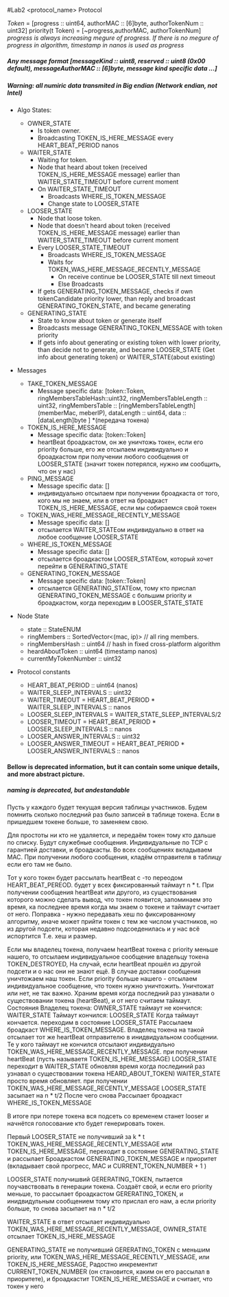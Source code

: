 #Lab2 <protocol_name> Protocol

*Token* = [progress :: uint64, authorMAC :: [6]byte, authorTokenNum :: uint32]
priority(t Token) = [~progress,authorMAC, authorTokenNum]
*_progress is always increasing megure of progress. If there is no megure of progress in algorithm, timestamp in nanos is used as progress_*

##### Any message format [messageKind :: uint8, reserved :: uint8 (0x00 default), messageAuthorMAC :: [6]byte, message kind specific data ...]

##### Warning: all numiric data transmited in Big endian (Network endian, not Intel)
* Algo States:
  * OWNER_STATE
    * Is token owner. 
    * Broadcasting TOKEN_IS_HERE_MESSAGE every HEART_BEAT_PERIOD nanos
  * WAITER_STATE
    * Waiting for token. 
    * Node that heard about token (received TOKEN_IS_HERE_MESSAGE message) earlier than WAITER_STATE_TIMEOUT before current moment
    * On WAITER_STATE_TIMEOUT 
      * Broadcasts WHERE_IS_TOKEN_MESSAGE
      * Change state to LOOSER_STATE
  * LOOSER_STATE
    * Node that loose token.
    * Node that doesn't heard about token (received TOKEN_IS_HERE_MESSAGE message) earlier than WAITER_STATE_TIMEOUT before current moment
    * Every LOOSER_STATE_TIMEOUT
      * Broadcasts WHERE_IS_TOKEN_MESSAGE
      * Waits for TOKEN_WAS_HERE_MESSAGE_RECENTLY_MESSAGE
        * On receive continue be LOOSER_STATE till next timeout
        * Else Broadcasts
    * If gets GENERATING_TOKEN_MESSAGE, checks if own tokenCandidate priority lower, than reply and broadcast GENERATING_TOKEN_STATE, and became generating
  * GENERATING_STATE
    * State to know about token or generate itself
    * Broadcasts message GENERATING_TOKEN_MESSAGE with token priority
    * If gets info about generating or existing token with lower priority, than decide not to generate, and became LOOSER_STATE (Get info about generating token)  or WAITER_STATE(about existing)


* Messages
  * TAKE_TOKEN_MESSAGE 
    * Message specific data: [token::Token, ringMembersTableHash::uint32, ringMembersTableLength :: uint32, ringMembersTable :: [ringMembersTableLength](memberMac, meberIP), dataLength :: uint64, data :: [dataLength]byte ]
    *(передача токена)
  * TOKEN_IS_HERE_MESSAGE 
    * Message specific data: [token::Token]
    * heartBeat броадкастом, он же уничтожь токен, если его priority больше, его же отсылаем индивидуально и броадкастом при получении любого сообщения от LOOSER_STATE (значит токен потерялся, нужно им сообщить, что он у нас) 
  * PING_MESSAGE
    * Message specific data: []
    * индивидуально отсылаем при получении броадкаста от того, кого мы не знаем, или в ответ на броадкаст TOKEN_IS_HERE_MESSAGE, если мы собираемся свой токен
  * TOKEN_WAS_HERE_MESSAGE_RECENTLY_MESSAGE 
    * Message specific data: []
    * отсылается WAITER_STATEом индивидуально в ответ на любое сообщение LOOSER_STATE
  * WHERE_IS_TOKEN_MESSAGE 
    * Message specific data: []
    * отсылается броадкастом LOOSER_STATEом, который хочет перейти в GENERATING_STATE
  * GENERATING_TOKEN_MESSAGE 
    * Message specific data: [token::Token]
    * отсылается GENERATING_STATEом, тому кто прислал GENERATING_TOKEN_MESSAGE с большим priority и броадкастом, когда переходим в LOOSER_STATE_STATE

* Node State
  * state :: StateENUM
  * ringMembers :: SortedVector<(mac, ip)>  // all ring members. 
  * ringMembersHash :: uint64 // hash in fixed cross-platform algorithm
  * heardAboutToken :: uint64 (timestamp nanos)
  * currentMyTokenNumber :: uint32

* Protocol constants
  * HEART_BEAT_PERIOD :: uint64 (nanos)
  * WAITER_SLEEP_INTERVALS :: uint32
  * WAITER_TIMEOUT = HEART_BEAT_PERIOD * WAITER_SLEEP_INTERVALS :: nanos
  * LOOSER_SLEEP_INTERVALS = WAITER_STATE_SLEEP_INTERVALS/2
  * LOOSER_TIMEOUT = HEART_BEAT_PERIOD * LOOSER_SLEEP_INTERVALS :: nanos
  * LOOSER_ANSWER_INTERVALS  :: uint32
  * LOOSER_ANSWER_TIMEOUT = HEART_BEAT_PERIOD * LOOSER_ANSWER_INTERVALS :: nanos

#### Bellow is deprecated information, but it can contain some unique details, and more abstract picture.
##### naming is deprecated, but andestandable

Пусть у каждого будет текущая версия таблицы участников. 
Будем помнить сколько последний раз было записей в таблице токена. Если в пришедшем токене больше, то заменяем свою.

Для простоты ни кто не удаляется, и передаём токен тому кто дальше по списку.  Будут служебные сообщения. Индивидуальные по TCP с гарантией доставки, и броадкасты.  Во всех сообщениях вкладываем МАС. При получении любого сообщения, кладём отправителя в таблицу если его там не было.  

Тот у кого токен будет рассылать heartBeat с -то переодом HEART_BEAT_PEREOD.
будет у всех фиксированный таймаут n * t.
При получении сообщения heartBeat или другого, из существования которого можно сделать вывод, что токен появится, запоминаем это время, ка последнее время когда мы знаем о токене и таймаут считает от него.
Поправка - нужно передавать хеш по фиксированному алгоритму, иначе может прийти токен с тем же числом участников, но из другой подсети, которая недавно подсоеденилась и у нас всё испортится
Т.е. хеш и размер.


Если мы владелец токена, получаем heartBeat токена с priority меньше нашего, то отсылаем индивидуальное сообщение владельцу токена TOKEN_DESTROYED, На случай, если heartBeat прошёл из другой подсети и о нас они не знают ещё. В случае доставки сообщения уничтожаем наш токен. 
Если priority больше нашего - отсылаем индивидуальное сообщение, что токен нужно уничтожить. Уничтожат или нет, не так важно.
Храним время когда последний раз узнавали о существовании токена (heartBeat), и от него считаем таймаут. 
Состояния
Владелец токена: OWNER_STATE
таймаут не кончился: WAITER_STATE
Таймаут кончился: LOOSER_STATE
Когда таймаут кончается. переходим в состояние LOOSER_STATE Рассылаем броадкаст 
WHERE_IS_TOKEN_MESSAGE. Владелец токена на такой отсылает тот же heartBeat отправителю в инидвидуальном сообщении. Те у кого таймаут не кончился отсылают индивидуально TOKEN_WAS_HERE_MESSAGE_RECENTLY_MESSAGE.
при получении heartBeat (пусть называетя TOKEN_IS_HERE_MESSAGE)
LOOSER_STATE переходит в WAITER_STATE обновляя время когда послединий раз узнавал о существовании токена HEARD_ABOUT_TOKEN)
WAITER_STATE просто время обновляет.
при получении TOKEN_WAS_HERE_MESSAGE_RECENTLY_MESSAGE
LOOSER_STATE засыпает на n * t/2
После чего снова Рассылает броадкаст 
WHERE_IS_TOKEN_MESSAGE

В итоге при потере токена вся подсеть со временем станет looser и начнётся голосование кто будет генерировать токен.

Первый LOOSER_STATE не получивший за k * t TOKEN_WAS_HERE_MESSAGE_RECENTLY_MESSAGE или TOKEN_IS_HERE_MESSAGE, переходит в состояние GENERATING_STATE и рассылает Броадкастом GENERATING_TOKEN_MESSAGE и приоритет (вкладывает свой прогресс, МАС и CURRENT_TOKEN_NUMBER + 1 )

LOOSER_STATE получишвий GERERATING_TOKEN, пытается поучавствовать в генерации токена. Создаёт свой, и если его priority меньше, то рассылает броадкастом GERERATING_TOKEN, и инидвидульным сообщением тому кто прислал его нам, а если priority больше, то снова засыпает на n * t/2 

WAITER_STATE в ответ отсылает индивидуально TOKEN_WAS_HERE_MESSAGE_RECENTLY_MESSAGE, 
OWNER_STATE отсылает TOKEN_IS_HERE_MESSAGE

GENERATING_STATE не получивший GERERATING_TOKEN с меньшим priority, или TOKEN_WAS_HERE_MESSAGE_RECENTLY_MESSAGE, или TOKEN_IS_HERE_MESSAGE, Радостно инкрементит CURRENT_TOKEN_NUMBER (он становится, каким он его рассылал в приоритете), и броадкастит TOKEN_IS_HERE_MESSAGE и считает, что токен у него


